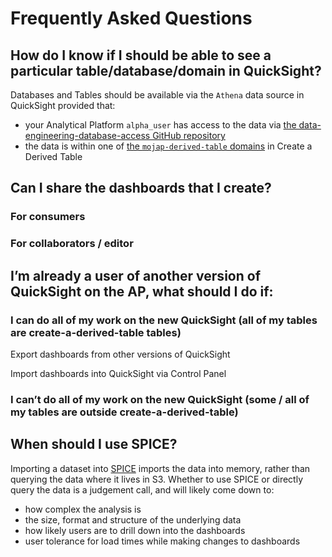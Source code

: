 # Frequently Asked Questions

## How do I know if I should be able to see a particular table/database/domain in QuickSight?  

Databases and Tables should be available via the `Athena` data source in QuickSight provided that:
- your Analytical Platform `alpha_user` has access to the data via [the data-engineering-database-access GitHub repository]
- the data is within one of [the `mojap-derived-table` domains] in Create a Derived Table

## Can I share the dashboards that I create?

### For consumers

### For collaborators / editor

## I’m already a user of another version of QuickSight on the AP, what should I do if:

### I can do all of my work on the new QuickSight (all of my tables are create-a-derived-table tables)

Export dashboards from other versions of QuickSight

Import dashboards into QuickSight via Control Panel

### I can’t do all of my work on the new QuickSight (some / all of my tables are outside create-a-derived-table)

## When should I use SPICE?

Importing a dataset into [SPICE] imports the data into memory, rather than querying the data where it lives in S3. Whether to use SPICE or directly query the data is a judgement call, and will likely come down to: 
- how complex the analysis is
- the size, format and structure of the underlying data
- how likely users are to drill down into the dashboards
- user tolerance for load times while making changes to dashboards

<!-- External links -->

[the `mojap-derived-table` domains]: https://github.com/moj-analytical-services/create-a-derived-table/tree/main/mojap_derived_tables/models
[the data-engineering-database-access GitHub repository]: https://github.com/moj-analytical-services/data-engineering-database-access/?tab=readme-ov-file#access-to-curated-databases
[SPICE]: https://docs.aws.amazon.com/quicksight/latest/user/managing-spice-capacity.html